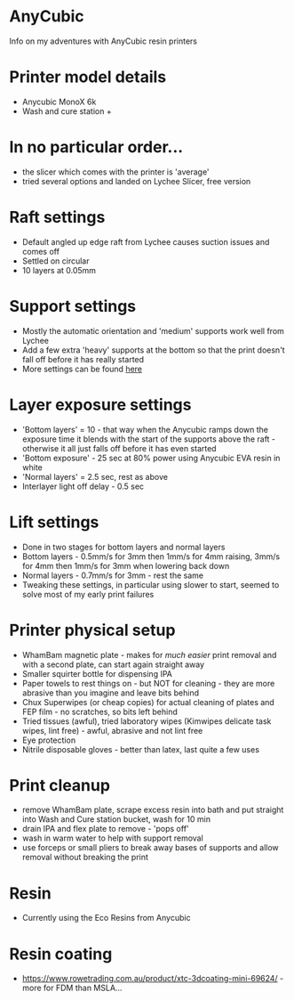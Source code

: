 # AnyCubic
Info on my adventures with AnyCubic resin printers

# Printer model details
- Anycubic MonoX 6k
- Wash and cure station +

# In no particular order...
- the slicer which comes with the printer is 'average'
- tried several options and landed on Lychee Slicer, free version

# Raft settings
- Default angled up edge raft from Lychee causes suction issues and comes off
- Settled on circular
- 10 layers at 0.05mm

# Support settings
- Mostly the automatic orientation and 'medium' supports work well from Lychee
- Add a few extra 'heavy' supports at the bottom so that the print doesn't fall off before it has really started
- More settings can be found [here](/3DPrintingPro_Support_Settings.md)

# Layer exposure settings
- 'Bottom layers' = 10 - that way when the Anycubic ramps down the exposure time it blends with the start of the supports above the raft - otherwise it all just falls off before it has even started
- 'Bottom exposure' - 25 sec at 80% power using Anycubic EVA resin in white
- 'Normal layers' = 2.5 sec, rest as above
- Interlayer light off delay - 0.5 sec

# Lift settings
- Done in two stages for bottom layers and normal layers
- Bottom layers - 0.5mm/s for 3mm then 1mm/s for 4mm raising, 3mm/s for 4mm then 1mm/s for 3mm when lowering back down
- Normal layers - 0.7mm/s for 3mm - rest the same
- Tweaking these settings, in particular using slower to start, seemed to solve most of my early print failures

# Printer physical setup
- WhamBam magnetic plate - makes for *much easier* print removal and with a second plate, can start again straight away
- Smaller squirter bottle for dispensing IPA
- Paper towels to rest things on - but NOT for cleaning - they are more abrasive than you imagine and leave bits behind
- Chux Superwipes (or cheap copies) for actual cleaning of plates and FEP film - no scratches, so bits left behind
- Tried tissues (awful), tried laboratory wipes (Kimwipes delicate task wipes, lint free) - awful, abrasive and not lint free
- Eye protection
- Nitrile disposable gloves - better than latex, last quite a few uses

# Print cleanup
- remove WhamBam plate, scrape excess resin into bath and put straight into Wash and Cure station bucket, wash for 10 min
- drain IPA and flex plate to remove - 'pops off'
- wash in warm water to help with support removal
- use forceps or small pliers to break away bases of supports and allow removal without breaking the print

# Resin
- Currently using the Eco Resins from Anycubic

# Resin coating
- https://www.rowetrading.com.au/product/xtc-3dcoating-mini-69624/ - more for FDM than MSLA...
